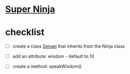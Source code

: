 # [Super Ninja](https://login.codingdojo.com/m/130/6406/45732)


# checklist

- [ ] create a class [Sensei](sensei.js) that inherits from the Ninja class

- [ ] add an attribute: wisdom - default to 10

- [ ] create a method: speakWisdom()